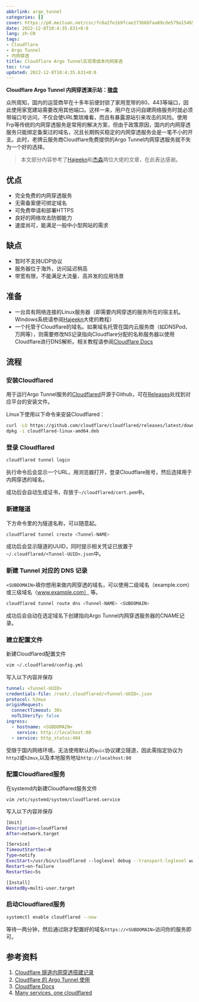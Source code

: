 ```yaml
---
abbrlink: argo_tunnel
categories: []
cover: https://p0.meituan.net/csc/fc0a2fe1b9fcae273668faa89cde579a15465.png
date: 2022-12-8T10:4:35.631+8:0
lang: zh-CN
tags:
- Cloudflare
- Argo Tunnel
- 内网穿透
title: Cloudflare Argo Tunnel实现零成本内网穿透
toc: true
updated: 2022-12-8T10:4:35.631+8:0
---
```

**Cloudflare Argo Tunnel 内网穿透演示站：[猹盘](https://ed.tcea.top/)**

众所周知，国内的运营商早在十多年前便封锁了家用宽带的80、443等端口，因此使用家宽建站需要改用其他端口。这样一来，用户在访问自建网络服务时就必须带端口号访问，不仅会使URL繁琐难看，而且有暴露源站引来攻击的风险。使用Frp等传统的内网穿透服务是常用的解决方案，但由于政策原因，国内的内网穿透服务只能绑定备案过的域名，况且长期购买稳定的内网穿透服务会是一笔不小的开支。此时，老牌云服务商Cloudflare免费提供的Argo Tunnel内网穿透服务就不失为一个好的选择。

<!--more-->

> 本文部分内容参考了[Hajeekn](https://blog.slqwq.cn/2021/posts/fktz6u/index.html)和[杰森](https://johnrosen1.com/2022/04/19/cloudflare/)两位大佬的文章，在此表达感谢。

## 优点

- 完全免费的内网穿透服务
- 无需备案便可绑定域名
- 可免费申请和部署HTTPS
- 良好的网络攻击防御能力
- 速度尚可，能满足一般中小型网站的需求

## 缺点

- 暂时不支持UDP协议
- 服务器位于海外，访问延迟稍高
- 带宽有限，不能满足大流量、高并发的应用场景

## 准备

- 一台具有网络连接的Linux服务器（即需要内网穿透的服务所在的宿主机。Windows系统请参阅[Hajeekn](https://blog.slqwq.cn/2021/posts/fktz6u/index.html)大佬的教程）
- 一个托管于Cloudflare的域名。如果域名托管在国内云服务商（如DNSPod、万网等），则需要修改NS记录指向Cloudflare分配的名称服务器以使用Cloudflare进行DNS解析。相关教程请参阅[Cloudflare Docs](https://developers.cloudflare.com/fundamentals/get-started/setup/)

## 流程

### 安装Cloudflared

用于运行Argo Tunnel服务的[Cloudflared](https://github.com/cloudflare/cloudflared/)开源于Github，可在[Releases](https://github.com/cloudflare/cloudflared/releases)处找到对应平台的安装文件。

Linux下使用以下命令来安装Cloudflared：

```bash
curl -LO https://github.com/cloudflare/cloudflared/releases/latest/download/cloudflared-linux-amd64.deb
dpkg -i cloudflared-linux-amd64.deb
```

### 登录 Cloudflared

```bash
cloudflared tunnel login
```

执行命令后会显示一个URL，用浏览器打开，登录Cloudflare账号，然后选择用于内网穿透的域名。

成功后会自动生成证书，存放于`~/cloudflared/cert.pem`中。

### 新建隧道

下方命令里的<Tunnel-NAME>为隧道名称，可以随意起。

```bash
cloudflared tunnel create <Tunnel-NAME>
```

成功后会显示隧道的UUID，同时提示相关凭证已放置于`~/.cloudflared/<Tunnel-UUID>.json`中。

### 新建 Tunnel 对应的 DNS 记录

`<SUBDOMAIN>`填你想用来做内网穿透的域名，可以使用二级域名（example.com）或三级域名（www.example.com） 等。

```bash
cloudflared tunnel route dns <Tunnel-NAME> <SUBDOMAIN>
```

成功后会自动在选定域名下创建指向Argo Tunnel内网穿透服务器的CNAME记录。

### 建立配置文件

新建Cloudflared配置文件

```bash
vim ~/.cloudflared/config.yml
```

写入以下内容并保存

```yaml
tunnel: <Tunnel-UUID>
credentials-file: /root/.cloudflared/<Tunnel-UUID>.json
protocol: h2mux
originRequest:
  connectTimeout: 30s
  noTLSVerify: false
ingress:
  - hostname: <SUBDOMAIN>
    service: http://localhost:80
  - service: http_status:404
```

受限于国内网络环境，无法使用默认的`quic`协议建立隧道，因此需指定协议为`http2`或`h2mux`,以及本地服务地址`http://localhost:80`

### 配置Cloudflared服务

在systemd内新建Cloudflared服务文件

`vim /etc/systemd/system/cloudflared.service`

写入以下内容并保存

```bash
[Unit]
Description=cloudflared
After=network.target

[Service]
TimeoutStartSec=0
Type=notify
ExecStart=/usr/bin/cloudflared --loglevel debug --transport-loglevel warn --config /root/.cloudflared/config.yml tunnel run <Tunnel-NAME>
Restart=on-failure
RestartSec=5s

[Install]
WantedBy=multi-user.target
```

### 启动Cloudflared服务

```bash
systemctl enable cloudflared --now
```

等待一两分钟，然后通过刚才配置好的域名`https://<SUBDOMAIN>`访问你的服务即可。

## 参考资料

1. [Cloudflare 隧道内网穿透搭建记录](https://johnrosen1.com/2022/04/19/cloudflare/)
2. [Cloudflare 的 Argo Tunnel 使用](https://blog.slqwq.cn/2021/posts/fktz6u/index.html)
3. [Cloudflare Docs](https://developers.cloudflare.com/cloudflare-one/connections/connect-apps/)
4. [Many services, one cloudflared](https://blog.cloudflare.com/many-services-one-cloudflared/)
